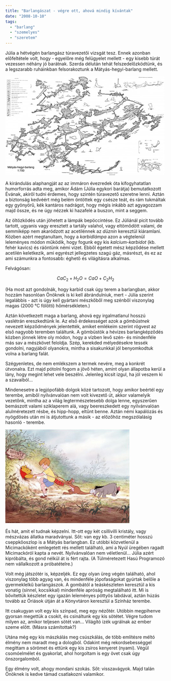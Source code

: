 ```yaml
---
title: "Barlangászat - végre ott, ahová mindig kívántak"
date: "2008-10-10"
tags: 
  - "barlang"
  - "szemelyes"
  - "szeretem"
---
```


Júlia a hétvégén barlangász túravezetői vizsgát tesz. Ennek azonban előfeltétele volt, hogy - egyelőre még felügyelet mellett - egy kisebb túrát vezessen néhány jó barátnak. Szerda délután tehát felszedelőzködtünk, és a legszarabb ruháinkban felsorakoztunk a Mátyás-hegyi-barlang mellett.

![matyasbarlang](images/matyasbarlang-500x309.jpg)

A kirándulás alaphangját az az immáron évezredek óta kifogyhatatlan humorforrás adta meg, amikor Ádám (Júlia egykori barátja) bemutatkozott Évának, akiről tudni érdemes, hogy szintén túravezető szeretne lenni. Aztán a biztonság kedvéért még belém öntöttek egy csésze teát, és rám tukmáltak egy gyönyörű, kék kantáros nadrágot, hogy mégis inkább azt agyagozzam majd össze, és ne úgy nézzek ki hazafelé a buszon, mint a seggem.

Az öltözködés után jöhetett a lámpák bepöccintése. Ez Júliánál picit tovább tartott, ugyanis vagy eresztett a tartály valahol, vagy eltömődött valami, de semmiképp nem akaródzott az acetilénnek az _düznin_ keresztül kiáramlani. Közben azért megtanultam, hogy a _karbidlámpa_ azon a végtelenül leleményes módon működik, hogy fogunk egy kis _kalcium-karbidot_ (kb. fehér kavics) és ráöntünk némi vizet. Ebből égetett mész képződése mellett acetilén keletkezik, ami egyrészt jellegzetes szagú gáz, másrészt, és ez az ami számunkra a fontosabb: éghető és világításra alkalmas.

Felvágósan:

$$CaC_2 + H_2O = CaO + C_2H_2$$

(Ha most azt gondolnák, hogy karbid csak úgy terem a barlangban, akkor hozzám hasonlóan Önöknek is ki kell ábrándulniuk, mert - Júlia szerint legalábbis - azt is úgy kell gyártani mészkőből meg szénből viszonylag magas (2000 °C fölötti) hőmérsékleten.)

Aztán következett maga a barlang, ahová egy irgalmatlanul hosszú vaslétrán ereszkedtünk le. Az első érdekességet azok a _gömbüstnek_ nevezett képződmények jelentették, amiket emlékeim szerint rögvest az első nagyobb teremben találtunk. A gömbüstök a hévizes barlangképződés közben jönnek létre oly módon, hogy a vízben levő szén- és mindenféle más sav a mészkövet feloldja. Szép, kerekded mélyedésekre tessék gondolni, nagyjából olyanokra, mintha a sisakunkkal jól benyomkodtuk volna a barlang falát.

Szégyenletes, de nem emlékszem a termek nevére, meg a konkrét útvonalra. Ezt majd pótolni fogom a jövő héten, amint olyan állapotba kerül a lány, hogy megint lehet vele beszélni. Jelenleg kicsit izgul, ha jól veszem ki a szavaiból...

Mindenesetre a legjópofább dolgok közé tartozott, hogy amikor beértél egy terembe, amiből nyilvánvalóan nem volt kivezető út, akkor valamelyik vezetőnk, mintha az a világ legtermészetesebb dolga lenne, egyszerűen bemászott valami sziklaperem alá, vagy beereszkedett egy nyilvánvalóan alulméretezett résbe, és hipp-hopp, eltűnt benne. Aztán némi kapálózás és nyögdösés után mi is átjutottunk a másik - az előzőhöz megszólalásig hasonló - terembe.

![micimacko](images/micimacko.jpg)

És hát, amit el tudnak képzelni. Itt-ott egy két csillivilli kristály, vagy mészvázas állatka maradványai. Sőt: van egy kb. 3 centiméter hosszú cseppkőoszlop is a Mátyás barlangban. Ez utóbbi közvetlenül a Micimackóként emlegetett rés mellett található, ami a Nyúl üregében ragadt Micimackóról kapta a nevét. Nyilvánvalóan nem véletlenül... Júlia azért kipróbálta, és gond nélkül át is fért rajta. (A Túlméretezett Hasú Programozó nem vállalkozott a próbatételre.)

Volt még játszótér is, képzeljék. Ez egy olyan üreg végén található, ahol viszonylag több agyag van, és mindenféle jópofaságokat gyúrtak belőle a gyermeklelkű barlangászok. A gombától a teáskészleten keresztül a kis vonatig (sínnel, kocsikkal) mindenféle apróság megtalálható itt. Mi is bővítettük készletet egy igazán leleményes pöttyös labdával, aztán húzás tovább az Óriások útján át a Könyvtáron keresztül a Színház terembe.

Itt csakugyan volt egy kis színpad, meg egy nézőtér. Utóbbin megpihenve gyorsan megettük a csokit, és csináltunk egy kis sötétet. Végre tudom milyen az, amikor teljesen sötét van... Világító izék ugrálnak az ember szeme előtt. (Másra számítottak?)

Utána még egy kis mászkálás meg csúszkálás, de több említésre méltó élmény nem maradt meg a dologból. Odakint még rekordsebességgel megittam a sörömet és ettünk egy kis zsíros kenyeret (nyami). Végül csomóelmélet és gyakorlat, ahol horgoltam is egy övet csak úgy önszorgalomból.

Egy élmény volt, ahogy mondani szokás. Sőt: visszavágyok. Majd talán Önöknek is kedve támad csatlakozni valamikor.
